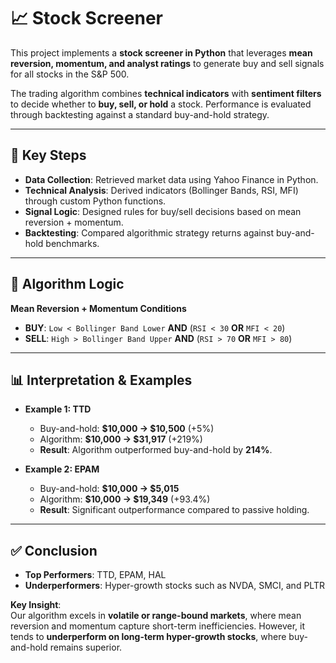 # 📈 Stock Screener

This project implements a **stock screener in Python** that leverages **mean reversion, momentum, and analyst ratings** to generate buy and sell signals for all stocks in the S&P 500.  

The trading algorithm combines **technical indicators** with **sentiment filters** to decide whether to **buy, sell, or hold** a stock. Performance is evaluated through backtesting against a standard buy-and-hold strategy.

---

## 🔑 Key Steps
- **Data Collection**: Retrieved market data using Yahoo Finance in Python.  
- **Technical Analysis**: Derived indicators (Bollinger Bands, RSI, MFI) through custom Python functions.  
- **Signal Logic**: Designed rules for buy/sell decisions based on mean reversion + momentum.  
- **Backtesting**: Compared algorithmic strategy returns against buy-and-hold benchmarks.  

---

## 🧮 Algorithm Logic

**Mean Reversion + Momentum Conditions**  

- **BUY**: `Low < Bollinger Band Lower` **AND** (`RSI < 30` **OR** `MFI < 20`)  
- **SELL**: `High > Bollinger Band Upper` **AND** (`RSI > 70` **OR** `MFI > 80`)  

---

## 📊 Interpretation & Examples

- **Example 1: TTD**  
  - Buy-and-hold: **$10,000 → $10,500** (+5%)  
  - Algorithm: **$10,000 → $31,917** (+219%)  
  - **Result**: Algorithm outperformed buy-and-hold by **214%**.  

- **Example 2: EPAM**  
  - Buy-and-hold: **$10,000 → $5,015**  
  - Algorithm: **$10,000 → $19,349** (+93.4%)  
  - **Result**: Significant outperformance compared to passive holding.  

---

## ✅ Conclusion

- **Top Performers**: TTD, EPAM, HAL  
- **Underperformers**: Hyper-growth stocks such as NVDA, SMCI, and PLTR  

**Key Insight**:  
Our algorithm excels in **volatile or range-bound markets**, where mean reversion and momentum capture short-term inefficiencies. However, it tends to **underperform on long-term hyper-growth stocks**, where buy-and-hold remains superior.
